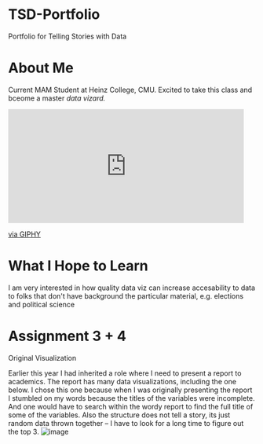 # TSD-Portfolio
Portfolio for Telling Stories with Data

# About Me
Current MAM Student at Heinz College, CMU. Excited to take this class and bceome a master _data vizard._ 
<iframe src="https://giphy.com/embed/OUwzqE4ZOk5Bm" width="480" height="232" frameBorder="0" class="giphy-embed" allowFullScreen></iframe><p><a href="https://giphy.com/gifs/harry-potter-hp-hermione-granger-OUwzqE4ZOk5Bm">via GIPHY</a></p>

# What I Hope to Learn 
I am very interested in how quality data viz can increase accesability to data to folks that don't have background the particular material, e.g. elections and political science 


# Assignment 3 + 4 

<h>Original Visualization </h2>

Earlier this year I had inherited a role where I need to present a report to academics. The report has many data visualizations, including the one below. 
I chose this one because when I was originally presenting the report I stumbled on my words because the titles of the variables were incomplete. And one would have to search within the wordy report to find the full title of some of the variables. 
Also the structure does not tell a story, its just random data thrown together – I have to look for a long time to figure out the top 3. 
![image](https://user-images.githubusercontent.com/108349433/202548310-8f1ae593-89ea-4aa4-a822-b91dbf23b7db.png)

